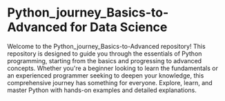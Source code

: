 # Python_journey_Basics-to-Advanced for Data Science
Welcome to the Python_journey_Basics-to-Advanced repository! This repository is designed to guide you through the essentials of Python programming, starting from the basics and progressing to advanced concepts. Whether you're a beginner looking to learn the fundamentals or an experienced programmer seeking to deepen your knowledge, this comprehensive journey has something for everyone. Explore, learn, and master Python with hands-on examples and detailed explanations.
